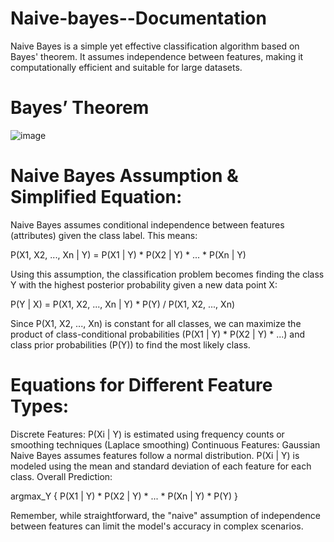 # Naive-bayes--Documentation
Naive Bayes is a simple yet effective classification algorithm based on Bayes' theorem. It assumes independence between features, making it computationally efficient and suitable for large datasets.

# Bayes’ Theorem 

![image](https://github.com/778569/Naive-bayes--Documentation/assets/52319671/7a42f240-6508-430f-b007-da54f2edd456)

 # Naive Bayes Assumption & Simplified Equation:

Naive Bayes assumes conditional independence between features (attributes) given the class label. This means:

P(X1, X2, ..., Xn | Y) = P(X1 | Y) * P(X2 | Y) * ... * P(Xn | Y)

Using this assumption, the classification problem becomes finding the class Y with the highest posterior probability given a new data point X:

P(Y | X) = P(X1, X2, ..., Xn | Y) * P(Y) / P(X1, X2, ..., Xn)

Since P(X1, X2, ..., Xn) is constant for all classes, we can maximize the product of class-conditional probabilities (P(X1 | Y) * P(X2 | Y) * ...) and class prior probabilities (P(Y)) to find the most likely class.

# Equations for Different Feature Types:

Discrete Features: P(Xi | Y) is estimated using frequency counts or smoothing techniques (Laplace smoothing)
Continuous Features: Gaussian Naive Bayes assumes features follow a normal distribution. P(Xi | Y) is modeled using the mean and standard deviation of each feature for each class.
Overall Prediction:

argmax_Y { P(X1 | Y) * P(X2 | Y) * ... * P(Xn | Y) * P(Y) }

Remember, while straightforward, the "naive" assumption of independence between features can limit the model's accuracy in complex scenarios.
